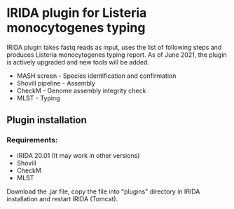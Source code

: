 # IRIDA plugin for Listeria monocytogenes typing

IRIDA plugin takes fastq reads as input, uses the list of following steps and produces Listeria monocytogenes typing report.
As of June 2021, the plugin is actively upgraded and new tools will be added.

* MASH screen - Species identification and confirmation 
* Shovill pipeline - Assembly
* CheckM - Genome assembly integrity check
* MLST - Typing


## Plugin installation
### Requirements:
  * IRIDA 20.01 (It may work in other versions)
  * Shovill 
  * CheckM
  * MLST
 

Download the .jar file, copy the file into "plugins" directory in IRIDA installation and restart IRIDA (Tomcat).  





